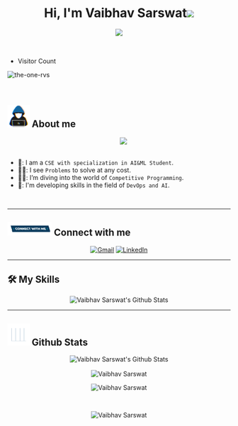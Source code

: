 <h1 align="center">Hi, I'm Vaibhav Sarswat<img src="https://media.giphy.com/media/hvRJCLFzcasrR4ia7z/giphy.gif" width="35"></h1>
<p align="center">
  <img src="https://readme-typing-svg.herokuapp.com?font=Courier+New&color=%23C8BE25&size=25&center=true&vCenter=true&width=600&height=100&lines=Backend+Engineer%3BDevOps+Engineer%3BCompetitive+Programmer%3BAIML+Enthusiast">
</p>
<br>

- Visitor Count
<p align="left"> <img src="https://komarev.com/ghpvc/?username=the-one-rvs&label=Profile%20views&color=0e75b6&style=flat" alt="the-one-rvs" /> </p>
<br>

## <picture><img src="https://github.com/the-one-rvs/the-one-rvs/blob/main/assests/about_me.gif?raw=true" width=50px></picture> About me

<picture> <img align="right" src="https://img.etimg.com/thumb/width-1200,height-1200,imgsize-638053,resizemode-75,msid-84146083/prime/technology-and-startups/booting-up-developer-economy-how-tech-startups-are-helping-coders-build-and-test-software-faster.jpg?raw=true" width=250px></picture>

<br><br>
- 🏫: I am a `CSE with specialization in AI&ML Student`.
- 👨‍💻: I see `Problems` to solve at any cost.
- 👨‍🎓: I’m diving into the world of `Competitive Programming`.
- 📱: I'm developing skills in the field of `DevOps and AI`.
<br>

---

## <picture> <img src="https://github.com/the-one-rvs/the-one-rvs/blob/main/assests/Connect-with-me.gif?raw=true" width="100px"> </picture> Connect with me
<p align="center">
    <a href="mailto:vaibhavsarswat142005@gmail.com"><img height=30px; img src="https://img.shields.io/badge/gmail-%23EA4335.svg?style=plastic&logo=gmail&logoColor=white" target="_blank" alt="Gmail"/></a>
    <a href="https://www.linkedin.com/in/the-one-rvs/"><img height=30px; src="https://img.shields.io/badge/linkedin-%230A66C2.svg?style=plastic&logo=linkedin&logoColor=white" target="_blank" alt="LinkedIn"/></a>
</p>

---

## 🛠️ My Skills

<p align="center">
    <img alt="Vaibhav Sarswat's Github Stats" src="https://skillicons.dev/icons?i=c,docker,kubernetes,python,golang,linux,jenkins,flask,git,ansible,terraform,opencv,flask,cpp" height="180px"/> 

---

## <picture> <img src="https://github.com/the-one-rvs/the-one-rvs/blob/main/assests/Statistics.gif?raw=true" width=50px>  </picture> Github Stats

<p align="center">
    <img alt="Vaibhav Sarswat's Github Stats" src="https://github-readme-stats.vercel.app/api?username=the-one-rvs&show_icons=true&count_private=true&locale=en&theme=dark&layout=compact" height="230px"/>
</p>
<div>
  <p align="center"><img align="center" src="https://github-readme-streak-stats.herokuapp.com/?user=the-one-rvs&theme=dark" alt="Vaibhav Sarswat" /></p>
</div>
<p align="center">
    <img src="https://github-readme-stats.vercel.app/api/top-langs?username=the-one-rvs&layout=compact&show_icons=true&locale=en&theme=dark" alt="Vaibhav Sarswat" height="230px"/>
<div align="center">
</div>
</p>
<br/>
<p align="center">
    <img src="https://codeforces-readme-stats.vercel.app/api/card?username=the_one_rvs" alt="Vaibhav Sarswat" height="230px"/>
</p>
<br/>
